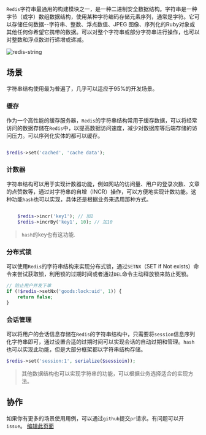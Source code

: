`Redis`字符串最通用的构建模块之一，是一种二进制安全数据结构。字符串是一种字节（或字）数组数据结构，使用某种字符编码存储元素序列，通常是字符。它可以存储任何数据--字符串、整数、浮点数值、JPEG 图像、序列化的Ruby对象或其他任何你希望它携带的数据。可以对整个字符串或部分字符串进行操作，也可以对整数和浮点数进行递增或递减。

![redis-string](https://redis.com/wp-content/uploads/2019/07/data-structures-_strings.svg?&auto=webp&quality=85,75&width=800)

## 场景

字符串结构使用最为普遍了，几乎可以适应于95%的开发场景。

### 缓存

作为一个高性能的缓存服务器，`Redis`的字符串结构常用于缓存数据，可以将经常访问的数据存储在`Redis`中，以提高数据访问速度，减少对数据库等后端存储的访问压力。可以序列化实体的都可以缓存。

```php

$redis->set('cached', 'cache data');

```

### 计数器

字符串结构可以用于实现计数器功能，例如网站的访问量、用户的登录次数、文章的点赞数等，通过对字符串的自增（INCR）操作，可以方便地实现计数功能。这种功能`hash`也可以实现，具体还是根据业务来选用那种方式。

```php

    $redis->incr('key1'); // 加1 
    $redis->incrBy('key1', 10); // 加10

```
> `hash`的key也有这功能.

### 分布式锁

可以使用`Redis`的字符串结构来实现分布式锁，通过`SETNX`（SET if Not exists）命令来尝试获取锁，利用锁的过期时间或者通过`DEL`命令主动释放锁来防止死锁。

```php
// 防止用户并发下单
if (!$redis->setNx('goods:lock:uid', 1)) {
    return false;
}
```

### 会话管理

可以将用户的会话信息存储在`Redis`的字符串结构中，只需要将`session`信息序列化字符串即可，通过设置合适的过期时间可以实现会话的自动过期和管理。`hash`也可以实现此功能，但是大部分框架都以字符串结构存储。

```php
$redis->set('session:1', serialize($sessioin));
```


> 其他数据结构也可以实现字符串的功能，可以根据业务选择适合的实现方法。

## 协作

如果你有更多的场景使用用例，可以通过`github`提交`pr`请求。有问题可以开`issue`。
[编辑此页面](https://github.com/TianLiangZhou/loocode.com/blob/main/docs/redis/Redis%E5%AE%9E%E7%94%A8%E6%8C%87%E5%8D%97/%E5%AD%97%E7%AC%A6%E4%B8%B2%E7%AF%87.md)
